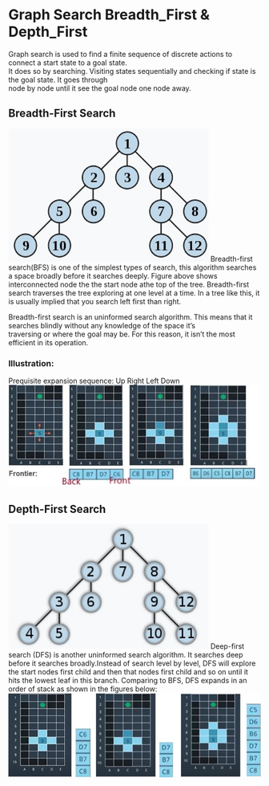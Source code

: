 # Graph Search Breadth_First & Depth_First
Graph search is used to find a finite sequence of discrete actions to connect a start state to a goal state.  
It does so by searching. Visiting states sequentially and checking if state is the goal state. It goes through  
node by node until it see the goal node one node away.

## Breadth-First Search
<img src="img/BFS_1.jpg" width = "400"/>  
Breadth-first search(BFS) is one of the simplest types of search, this algorithm searches a space broadly before it searches deeply.  
Figure above shows interconnected node the the start node athe top of the tree. Breadth-first search traverses the tree exploring at   
one level at a time. In a tree like this, it is usually implied that you search left first than right.

Breadth-first search is an uninformed search algorithm. This means that it searches blindly without any knowledge of the space it’s  
traversing or where the goal may be. For this reason, it isn’t the most efficient in its operation.

### Illustration:
Prequisite expansion sequence: Up Right Left Down
<img src="img/BFS_2.jpg" width = "600"/>

## Depth-First Search  
<img src="img/DFS_1.jpg" width = "400"/>  
Deep-first search (DFS) is another uninformed search algorithm. It searches deep before it searches broadly.Instead of search level by level, DFS will explore the start   nodes first child and then that nodes first child and so on until it hits the lowest leaf in this branch.  
Comparing to BFS, DFS expands in an order of stack as shown in the figures below:

<img src="img/DFS_2.jpg" width = "600"/> 